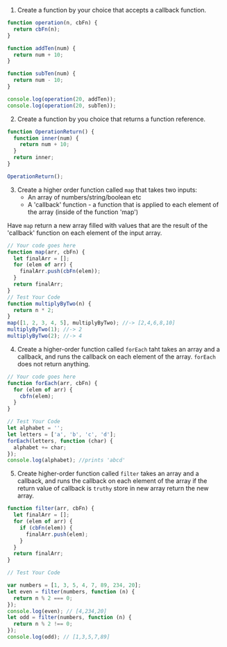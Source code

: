 1. Create a function by your choice that accepts a callback function.

```js
function operation(n, cbFn) {
  return cbFn(n);
}

function addTen(num) {
  return num + 10;
}

function subTen(num) {
  return num - 10;
}

console.log(operation(20, addTen));
console.log(operation(20, subTen));
```

2. Create a function by you choice that returns a function reference.

```js
function OperationReturn() {
  function inner(num) {
    return num + 10;
  }
  return inner;
}

OperationReturn();
```

3. Create a higher order function called `map` that takes two inputs:
   - An array of numbers/string/boolean etc
   - A 'callback' function - a function that is applied to each element of the array (inside of the function 'map')

Have `map` return a new array filled with values that are the result of the 'callback' function on each element of the input array.

```js
// Your code goes here
function map(arr, cbFn) {
  let finalArr = [];
  for (elem of arr) {
    finalArr.push(cbFn(elem));
  }
  return finalArr;
}
// Test Your Code
function multiplyByTwo(n) {
  return n * 2;
}
map([1, 2, 3, 4, 5], multiplyByTwo); //-> [2,4,6,8,10]
multiplyByTwo(1); //-> 2
multiplyByTwo(2); //-> 4
```

4. Create a higher-order function called `forEach` taht takes an array and a callback, and runs the callback on each element of the array. `forEach` does not return anything.

```js
// Your code goes here
function forEach(arr, cbFn) {
  for (elem of arr) {
    cbfn(elem);
  }
}

// Test Your Code
let alphabet = '';
let letters = ['a', 'b', 'c', 'd'];
forEach(letters, function (char) {
  alphabet += char;
});
console.log(alphabet); //prints 'abcd'
```

5. Create higher-order function called `filter` takes an array and a callback, and runs the callback on each element of the array if the return value of callback is `truthy` store in new array return the new array.

```js
function filter(arr, cbFn) {
  let finalArr = [];
  for (elem of arr) {
    if (cbFn(elem)) {
      finalArr.push(elem);
    }
  }
  return finalArr;
}

// Test Your Code

var numbers = [1, 3, 5, 4, 7, 89, 234, 20];
let even = filter(numbers, function (n) {
  return n % 2 === 0;
});
console.log(even); // [4,234,20]
let odd = filter(numbers, function (n) {
  return n % 2 !== 0;
});
console.log(odd); // [1,3,5,7,89]
```
